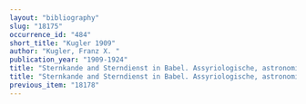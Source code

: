 ```yaml
---
layout: "bibliography"
slug: "18175"
occurrence_id: "484"
short_title: "Kugler 1909"
author: "Kugler, Franz X. "
publication_year: "1909-1924"
title: "Sternkande and Sterndienst in Babel. Assyriologische, astronomische und astralMythologische Untersuchungen. II. Buch: Natur, Mythos and Geschichte als Grandlagen babyl.Zeitordnung nebst eingehenden Untersuch. der älteren Sternkande und Meteorologie"
title: "Sternkande and Sterndienst in Babel. Assyriologische, astronomische und astralMythologische Untersuchungen. II. Buch: Natur, Mythos and Geschichte als Grandlagen babyl.Zeitordnung nebst eingehenden Untersuch. der älteren Sternkande und Meteorologie"
previous_item: "18178"
---
```

